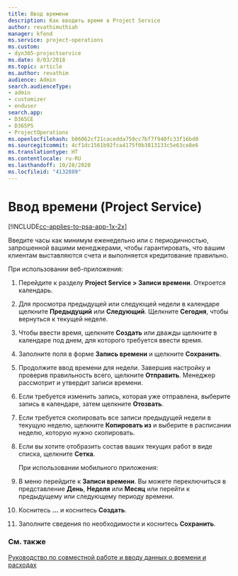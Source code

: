```yaml
---
title: Ввод времени
description: Как вводить время в Project Service
author: revathimuthiah
manager: kfend
ms.service: project-operations
ms.custom:
- dyn365-projectservice
ms.date: 8/03/2018
ms.topic: article
ms.author: revathim
audience: Admin
search.audienceType:
- admin
- customizer
- enduser
search.app:
- D365CE
- D365PS
- ProjectOperations
ms.openlocfilehash: b06062cf21cacedda759cc7bf7f940fc33f16bd0
ms.sourcegitcommit: 4cf1dc1561b92fca4175f0b3813133c5e63ce8e6
ms.translationtype: HT
ms.contentlocale: ru-RU
ms.lasthandoff: 10/28/2020
ms.locfileid: "4132889"
---
```

# <a name="enter-time-project-service"></a>Ввод времени (Project Service)

[!INCLUDE[cc-applies-to-psa-app-1x-2x](../includes/cc-applies-to-psa-app-1x-2x.md)]

Введите часы как минимум еженедельно или с периодичностью, запрошенной вашими менеджерами, чтобы гарантировать, что вашим клиентам выставляются счета и выполняется кредитование правильно.  
  
 При использовании веб-приложения:  
  
1. Перейдите к разделу **Project Service > Записи времени**. Откроется календарь.  
  
2. Для просмотра предыдущей или следующей недели в календаре щелкните **Предыдущий** или **Следующий**. Щелкните **Сегодня**, чтобы вернуться к текущей неделе.  
  
3. Чтобы ввести время, щелкните **Создать** или дважды щелкните в календаре под днем, для которого требуется ввести время.  
  
4. Заполните поля в форме **Запись времени** и щелкните **Сохранить**.  
  
5. Продолжите ввод времени для недели. Завершив настройку и проверив правильность всего, щелкните **Отправить**. Менеджер рассмотрит и утвердит записи времени.  
  
6. Если требуется изменить запись, которая уже отправлена, выберите запись в календаре, затем щелкните **Отозвать**.  
  
7. Если требуется скопировать все записи предыдущей недели в текущую неделю, щелкните **Копировать из** и выберите в расписании неделю, которую нужно скопировать.  
  
8. Если вы хотите отобразить состав ваших текущих работ в виде списка, щелкните **Сетка**.  
  
   При использовании мобильного приложения:  
  
9. В меню перейдите к **Записи времени**.     Вы можете переключиться в представление **День**, **Неделя** или **Месяц** или перейти к предыдущему или следующему периоду времени.  
  
10. Коснитесь **…** и коснитесь **Создать**.  
  
11. Заполните сведения по необходимости и коснитесь **Сохранить**.  
  
### <a name="see-also"></a>См. также  
 [Руководство по совместной работе и вводу данных о времени и расходах](../psa/time-expense-collaboration-guide.md)
